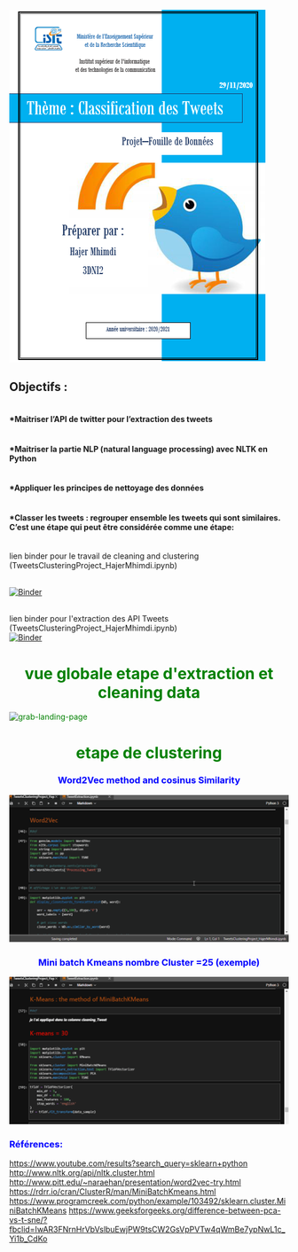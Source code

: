 ![grab-landing-page](/pgarde1.png)

## Objectifs : 
#### <br>*Maitriser l’API de twitter pour l’extraction des tweets 
#### <br>*Maitriser la partie NLP (natural language processing) avec NLTK en Python 
#### <br>*Appliquer les principes de nettoyage des données 
#### <br>*Classer les tweets : regrouper ensemble les tweets qui sont similaires. C’est une étape qui peut être considérée comme une étape:
<br>lien binder pour le travail de cleaning and clustering (TweetsClusteringProject_HajerMhimdi.ipynb)

<br>[![Binder](https://mybinder.org/badge_logo.svg)](https://mybinder.org/v2/gh/HajerMhimdi/TweetsClusteringProject_MhimdiHajer.git/main?filepath=TweetsClusteringProject_HajerMhimdi.ipynb)


<br>lien binder pour l'extraction des API Tweets (TweetsClusteringProject_HajerMhimdi.ipynb)
<br>[![Binder](https://mybinder.org/badge_logo.svg)](https://mybinder.org/v2/gh/HajerMhimdi/TweetsClusteringProject_MhimdiHajer.git/main?filepath=TweetExtraction.ipynb)


# <font color='green'> <center> vue globale etape d'extraction et cleaning data

![grab-landing-page](Extracting_and_cleaningData.gif)

# <font color='green'> <center>etape de clustering



### <font color='blue'> <center> Word2Vec method and cosinus Similarity

![grab-landing-page](/methode1_word2Vec.gif)

### <font color='blue'> <center> Mini batch Kmeans nombre Cluster =25 (exemple)

![grab-landing-page](MiniBatchKmeans30.gif)


### Références:
https://www.youtube.com/results?search_query=sklearn+python
http://www.nltk.org/api/nltk.cluster.html
http://www.pitt.edu/~naraehan/presentation/word2vec-try.html
https://rdrr.io/cran/ClusterR/man/MiniBatchKmeans.html
https://www.programcreek.com/python/example/103492/sklearn.cluster.MiniBatchKMeans
https://www.geeksforgeeks.org/difference-between-pca-vs-t-sne/?fbclid=IwAR3FNrnHrVbVslbuEwjPW9tsCW2GsVpPVTw4qWmBe7ypNwL1c_Yi1b_CdKo
